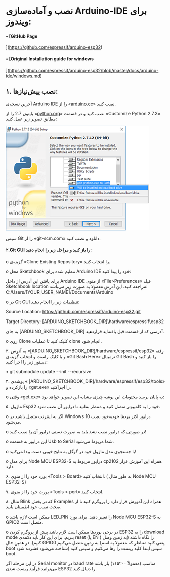 # نصب و آماده‌سازی Arduino-IDE برای ویندوز:

#### •	[GitHub Page
](https://github.com/espressif/arduino-esp32)

#### •	[Original Installation guide for windows
](https://github.com/espressif/arduino-esp32/blob/master/docs/arduino-ide/windows.md)

## ۱. نصب پیش‌نیاز‌ها:

آخرین نسخه‌ی Arduino IDE را از «[arduino.cc](https://www.arduino.cc/en/Main/Software)» نصب کنید.

پایتون 2.7 را از «[python.org](https://www.python.org/downloads)» نصب کنید و در قسمت «Customize Python 2.7.X» مطابق تصویر زیر عمل کنید:

![](/ESP32/python_Installation.png)

سپس 
Git را از «git-scm.com» دانلود و نصب کنید.

#### ۲.Git GUI را باز کنید و مراحل زیر را انجام دهید:

 

o	گزینه‌ی «Clone Existing Repository» را انتخاب کنید.

o	محل Sketchbook تنظیم شده برای Arduino IDE خود را پیدا کنید:

برای یافتن این آدرس از داخل Arduino IDE از منوی «File&gt;Preferences» فیلد Sketchbook location مراجعه کنید. این آدرس معمولا به صورت زیر می‌باشد: C:/Users/\[YOUR\_USER\_NAME\]/Documents/Arduino

o	در Git GUI تنظیمات زیر را انجام دهید:

Source Location: https://github.com/espressif/arduino-esp32.git

Target Directory: \[ARDUINO\_SKETCHBOOK\_DIR\]\hardware\espressif\esp32

به جای \[ARDUINO\_SKETCHBOOK\_DIR\] آدرسی که از قسمت قبل یافته‌اید قرار‌دهید.

 

o	روی Clone کلیک کنید تا عملیات clone انجام شود.



۳. به آدرس «\[ARDUINO\_SKETCHBOOK\_DIR\]/hardware/espressif/esp32» رفته و با کلیک راست و انتخاب گزینه‌ی «Git Bash Here» ترمینال Git Bash را باز کنید و دستور زیر را اجرا کنید:

•	git submodule update --init --recursive

 

۴. پوشه‌ی « \[ARDUINO\_SKETCHBOOK\_DIR\]/hardware/espressif/esp32/tools» را باز‌کرده و «get.exe» را اجرا‌کنید.

o	وقتی «get.exe» به پایان برسد محتویات این پوشه چیزی مشابه این تصویر خواهد بود:

 



۵. ماژول Esp32 خود را به کامپیوتر متصل کنید و منتظر بمانید تا درایور آن نصب شود.

o	اگر به اینترنت متصل باشید در Windows 10 درایور اکثر برد‌ها خود‌به‌خود نصب می‌شود.

o	در صورتی که درایور نصب نشد باید به صورت دستی درایور آن را نصب کنید!

o	این درایور به قسمت Usb to Serial شما مربوط می‌شود.

o	با جستجوی مدل ماژول خود در گوگل به نتایج خوبی دست پیدا می‌کنید!

o	برای مدل Node MCU ESP32-S درایور مربوط به cp2102 همراه این آموزش قرار دارد.

۶. بورد خود را از منوی «Tools &gt; Board» انتخاب کنید. \( به طور مثال Node MCU ESP32-S\)

۷. پورت خود را از منوی «Tools &gt; port» انتخاب کنید.

۸. مثال Blink که در بخش Examples همراه این آموزش قرار دارد را پروگرم کنید تا از صحت نصب خود اطمینان یابید.

o	ممکن است لازم باشد LED\_PIN را تغییر دهید. برای بورد Node MCU ESP32-S به GPIO2 متصل است.

o	در برخی بورد‌ها ممکن است لازم باشد پیش از پروگرم کردن ESP32 را به download mode ببریم. برای این کار باید دکمه‌ی reset \(یا EN \) را نگاه داشته \(به زمین وصل کنیم\). در همین حال GPIO0 به زمین متصل می‌کنیم \(یعنی کلید متناظر که معمولا به اسم boot شناخته می‌شود فشرده شود\) سپس ابتدا کلید ریست را رها می‌کنیم و سپس کلید boot. 

در این مرحله اگر Serial monitor در baud rate مناسب \(معمولاً ۱۱۵۲۰۰\) باز باشد می‌توانید فرآیند ریست شدن ESP32 را دنبال کنید.

 




